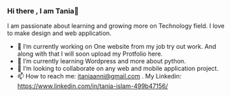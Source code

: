### Hi there , I am Tania👋

I am passionate about learning and growing more on Technology field. I love to make design and web application. 

- 🔭 I’m currently working on One website from my job try out work. And along with that I will soon upload my Protfolio here. 
- 🌱 I’m currently learning Wordpress and more about python.
- 👯 I’m looking to collaborate on any web and mobile application project.
- 📫 How to reach me: itaniaanni@gmail.com . My Linkedin: https://www.linkedin.com/in/tania-islam-499b47156/
